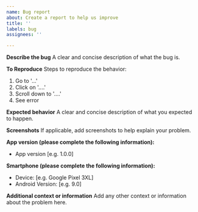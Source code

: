 ```yaml
---
name: Bug report
about: Create a report to help us improve
title: ''
labels: bug
assignees: ''

---
```


**Describe the bug**
A clear and concise description of what the bug is.

**To Reproduce**
Steps to reproduce the behavior:
1. Go to '...'
2. Click on '....'
3. Scroll down to '....'
4. See error

**Expected behavior**
A clear and concise description of what you expected to happen.

**Screenshots**
If applicable, add screenshots to help explain your problem.

**App version (please complete the following information):**
 - App version [e.g. 1.0.0]

**Smartphone (please complete the following information):**
 - Device: [e.g. Google Pixel 3XL]
 - Android Version: [e.g. 9.0]

**Additional context or information**
Add any other context or information about the problem here.

